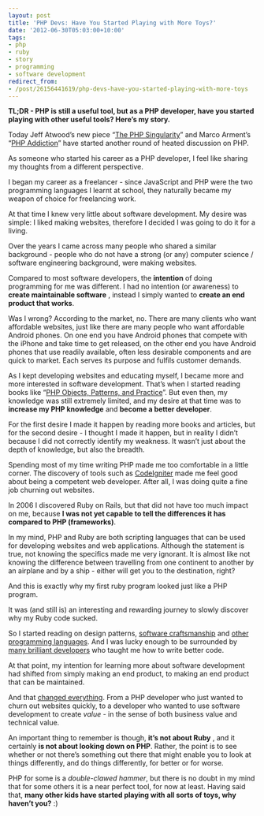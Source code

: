 ```yaml
---
layout: post
title: 'PHP Devs: Have You Started Playing with More Toys?'
date: '2012-06-30T05:03:00+10:00'
tags:
- php
- ruby
- story
- programming
- software development
redirect_from:
- /post/26156441619/php-devs-have-you-started-playing-with-more-toys
---
```

 **TL;DR - PHP is still a useful tool, but as a PHP developer, have you started playing with other useful tools? Here’s my story.**

Today Jeff Atwood’s new piece “[The PHP Singularity](http://www.codinghorror.com/blog/2012/06/the-php-singularity.html)” and Marco Arment’s “[PHP Addiction](http://www.marco.org/2012/06/29/php-addiction)” have started another round of heated discussion on PHP.

As someone who started his career as a PHP developer, I feel like sharing my thoughts from a different perspective.

I began my career as a freelancer - since JavaScript and PHP were the two programming languages I learnt at school, they naturally became my weapon of choice for freelancing work.

At that time I knew very little about software development. My desire was simple: I liked making websites, therefore I decided I was going to do it for a living.


Over the years I came across many people who shared a similar background - people who do not have a strong (or any) computer science / software engineering background, were making websites.

Compared to most software developers, the **intention** of doing programming for me was different. I had no intention (or awareness) to **create maintainable software** , instead I simply wanted to **create an end product that works**.

Was I wrong? According to the market, no. There are many clients who want affordable websites, just like there are many people who want affordable Android phones. On one end you have Android phones that compete with the iPhone and take time to get released, on the other end you have Android phones that use readily available, often less desirable components and are quick to market. Each serves its purpose and fulfils customer demands.

As I kept developing websites and educating myself, I became more and more interested in software development. That’s when I started reading books like “[PHP Objects, Patterns, and Practice](http://www.apress.com/9781590599099/)”. But even then, my knowledge was still extremely limited, and my desire at that time was to **increase my PHP knowledge** and **become a better developer**.

For the first desire I made it happen by reading more books and articles, but for the second desire - I thought I made it happen, but in reality I didn’t because I did not correctly identify my weakness. It wasn’t just about the depth of knowledge, but also the breadth.

Spending most of my time writing PHP made me too comfortable in a little corner. The discovery of tools such as [CodeIgniter](http://codeigniter.com/) made me feel good about being a competent web developer. After all, I was doing quite a fine job churning out websites.

In 2006 I discovered Ruby on Rails, but that did not have too much impact on me, because **I was not yet capable to tell the differences it has compared to PHP (frameworks)**.

In my mind, PHP and Ruby are both scripting languages that can be used for developing websites and web applications. Although the statement is true, not knowing the specifics made me very ignorant. It is almost like not knowing the difference between travelling from one continent to another by an airplane and by a ship - either will get you to the destination, right?

And this is exactly why my first ruby program looked just like a PHP program.

It was (and still is) an interesting and rewarding journey to slowly discover why my Ruby code sucked.

So I started reading on design patterns, [software craftsmanship](http://www.amazon.com/Clean-Code-Handbook-Software-Craftsmanship/dp/0132350882) and [other programming languages](http://pragprog.com/book/btlang/seven-languages-in-seven-weeks). And I was lucky enough to be surrounded by [many brilliant developers](http://envato.com/#about-envato) who taught me how to write better code.

At that point, my intention for learning more about software development had shifted from simply making an end product, to making an end product that can be maintained.

And that [changed everything](https://github.com/fredwu). From a PHP developer who just wanted to churn out websites quickly, to a developer who wanted to use software development to create _value_ - in the sense of both business value and technical value.

An important thing to remember is though, **it’s not about Ruby** , and it certainly **is not about looking down on PHP**. Rather, the point is to see whether or not there’s something out there that might enable you to look at things differently, and do things differently, for better or for worse.

PHP for some is a _double-clawed hammer_, but there is no doubt in my mind that for some others it is a near perfect tool, for now at least. Having said that, **many other kids have started playing with all sorts of toys, why haven’t you?** :)

